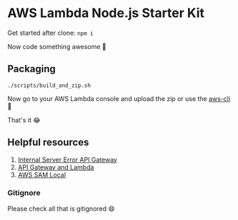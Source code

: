 # AWS Lambda Node.js Starter Kit

Get started after clone: `npm i`

Now code something awesome :tada:

## Packaging

`./scripts/build_and_zip.sh`

Now go to your AWS Lambda console and upload the zip or use the [aws-cli](https://aws.amazon.com/cli/) :rocket:

That's it :joy:

## Helpful resources

1. [Internal Server Error API Gateway](https://aws.amazon.com/premiumsupport/knowledge-center/malformed-502-api-gateway/)
2. [API Gateway and Lambda](https://docs.aws.amazon.com/apigateway/latest/developerguide/api-gateway-create-api-as-simple-proxy-for-lambda.html)
3. [AWS SAM Local](https://github.com/awslabs/aws-sam-local)

### Gitignore

Please check all that is gitignored :smile:
